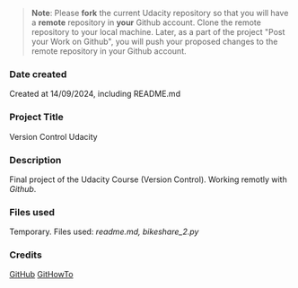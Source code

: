 >**Note**: Please **fork** the current Udacity repository so that you will have a **remote** repository in **your** Github account. Clone the remote repository to your local machine. Later, as a part of the project "Post your Work on Github", you will push your proposed changes to the remote repository in your Github account.

### Date created
Created at 14/09/2024, including README.md

### Project Title
Version Control Udacity

### Description
Final project of the Udacity Course (Version Control). Working remotly
with *Github*.

### Files used
Temporary. Files used: _readme.md, bikeshare_2.py_

### Credits
[GitHub](www.github.com)
[GitHowTo](www.githowto.com)

